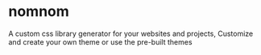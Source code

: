 # nomnom
A custom css library generator for your websites and projects, Customize and create your own theme or use the pre-built themes
